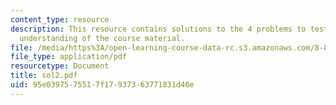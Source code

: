 ```yaml
---
content_type: resource
description: This resource contains solutions to the 4 problems to test the student's
  understanding of the course material.
file: /media/https%3A/open-learning-course-data-rc.s3.amazonaws.com/8-811-particle-physics-ii-fall-2005/95e0397575517f17937363771831d46e_sol2.pdf
file_type: application/pdf
resourcetype: Document
title: sol2.pdf
uid: 95e03975-7551-7f17-9373-63771831d46e
---
```

